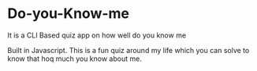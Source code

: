 # Do-you-Know-me
It is a CLI Based quiz app on how well do you know me

Built in Javascript. This is a fun quiz around my life which you can solve to know that hoq much you know about me.
